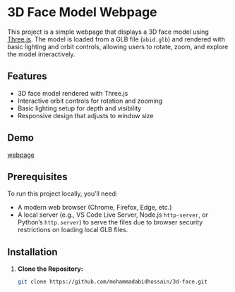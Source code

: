 # 3D Face Model Webpage

This project is a simple webpage that displays a 3D face model using [Three.js](https://threejs.org/). The model is loaded from a GLB file (`abid.glb`) and rendered with basic lighting and orbit controls, allowing users to rotate, zoom, and explore the model interactively.

## Features
- 3D face model rendered with Three.js
- Interactive orbit controls for rotation and zooming
- Basic lighting setup for depth and visibility
- Responsive design that adjusts to window size

## Demo
[webpage](mdabihossain.xyz/face/) 

## Prerequisites
To run this project locally, you’ll need:
- A modern web browser (Chrome, Firefox, Edge, etc.)
- A local server (e.g., VS Code Live Server, Node.js `http-server`, or Python’s `http.server`) to serve the files due to browser security restrictions on loading local GLB files.

## Installation
1. **Clone the Repository:**
   ```bash
   git clone https://github.com/mohammadabidhossain/3d-face.git
   
